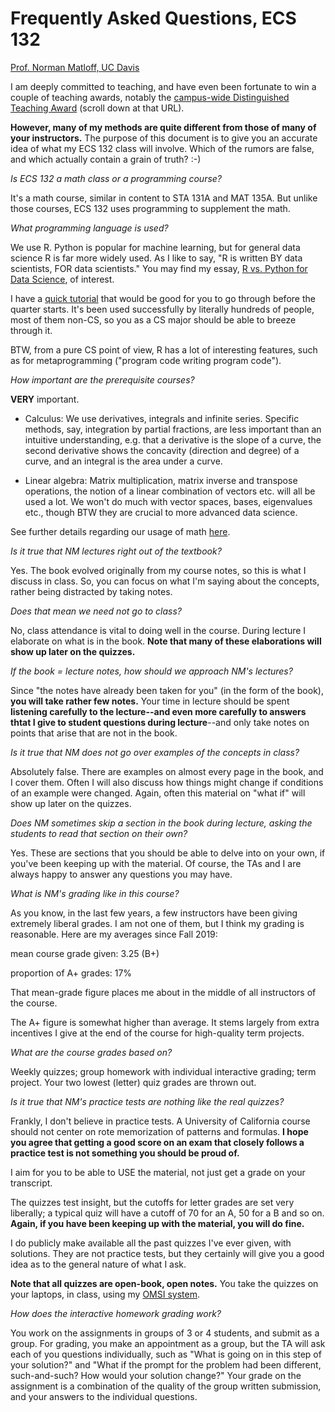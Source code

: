 
# Frequently Asked Questions, ECS 132

[Prof. Norman Matloff, UC Davis](http://heather.cs.ucdavis.edu/itaa.html )

I am deeply committed to teaching, and have even been fortunate to win a
couple of teaching awards, notably the
[campus-wide Distinguished Teaching
Award](https://academicsenate.ucdavis.edu/sites/g/files/dgvnsk3876/files/local_resources/docs/committees/award_committees/2017-18/dta-call.pdf) (scroll down at that URL).

**However, many of my methods are quite different from those of many of
your instructors.**  The purpose of this document is to give you an
accurate idea of what my ECS 132 class will involve.  Which of the
rumors are false, and which actually contain a grain of truth? :-)

*Is ECS 132 a math class or a programming course?*

It's a math course, similar in content to STA 131A and MAT 135A.  But
unlike those courses, ECS 132 uses programming to supplement the math.

*What programming language is used?*

We use R.  Python is popular for machine learning, but for general data
science R is far more widely used.  As I like to say, "R is written BY
data scientists, FOR data scientists."  You may find my essay, 
[R vs. Python for Data Science](https://github.com/matloff/R-vs.-Python-for-Data-Science), of interest.

I have a [quick tutorial](https://github.com/matloff/fasteR) that would
be good for you to go through before the quarter starts.  It's been used
successfully by literally hundreds of people, most of them non-CS, so
you as a CS major should be able to breeze through it.

BTW, from a pure CS point of view, R has a lot of interesting features,
such as for metaprogramming ("program code writing program code").

*How important are the prerequisite courses?*

**VERY** important.

* Calculus:  We use derivatives, integrals and infinite series.
  Specific methods, say, integration by partial fractions, are
  less important than an intuitive understanding, e.g. that a derivative
  is the slope of a curve, the second derivative shows the concavity
  (direction and degree) of a curve, and an integral is the area under a curve.

* Linear algebra:  Matrix multiplication, matrix inverse and transpose
  operations, the notion of a linear combination of vectors etc. will
  all be used a lot.  We won't do much with vector spaces, bases,
  eigenvalues etc., though BTW they are crucial to more advanced data science.

See further details regarding our usage of math 
[here](Math.md).

*Is it true that NM lectures right out of the textbook?*

Yes.  The book evolved originally from my course notes, so this is what
I discuss in class.  So, you can focus on what I'm saying about the
concepts, rather being distracted by taking notes.

*Does that mean we need not go to class?*

No, class attendance is vital to doing well in the course.  During
lecture I elaborate on what is in the book.  **Note that many of these
elaborations will show up later on the quizzes.**

*If the book = lecture notes, how should we approach NM's lectures?*

Since "the notes have already been taken for you" (in the form
of the book), **you will take rather few notes.**  Your time in lecture
should be spent **listening carefully to the lecture--and even more carefully to
answers thtat I give to student questions during lecture**--and only take
notes on points that arise that are not in the book.

*Is it true that NM does not go over examples of the concepts in class?*

Absolutely false.  There are examples on almost every page in the book,
and I cover them.  Often I will also discuss how things might change if
conditions of an example were changed.  Again, often this material on "what if"
will show up later on the quizzes.

*Does NM sometimes skip a section in the book during lecture, asking the
students to read that section on their own?*

Yes.  These are sections that you should be able to delve into on your
own, if you've been keeping up with the material.  Of course, the TAs
and I are always happy to answer any questions you may have.

*What is NM's grading like in this course?*

As you know, in the last few years, a few instructors have been giving
extremely liberal grades.  I am not one of them, but I think my grading
is reasonable.  Here are my averages since Fall 2019:

mean course grade given:  3.25 (B+)

proportion of A+ grades:  17%

That mean-grade figure places me about in the middle of all instructors
of the course.

The A+ figure is somewhat higher than average.  It stems largely from extra
incentives I give at the end of the course for high-quality term
projects.

*What are the course grades based on?*

Weekly quizzes; group homework with individual interactive grading; term
project.  Your two lowest (letter) quiz grades are thrown out.

*Is it true that NM's practice tests are nothing like the real quizzes?*

Frankly, I don't believe in practice tests.  A University of California
course should not center on rote memorization of patterns and formulas.
**I hope you agree that getting a good score on an exam that closely
follows a practice test is not something you should be proud of.**

I aim for you to be able to USE the material, not just get a grade on
your transcript.

The quizzes test insight, but the cutoffs for letter grades are set very
liberally; a typical quiz will have a cutoff of 70
for an A, 50 for a B and so on.  **Again, if you have been keeping up
with the material, you will do fine.**

I do publicly make available all the past quizzes I've ever given, with
solutions.  They are not practice tests, but they certainly will give
you a good idea as to the general nature of what I ask.

**Note that all quizzes are open-book, open notes.**  You take the
quizzes on your laptops, in class, using my
[OMSI system](https://github.com/matloff/omsi).

*How does the interactive homework grading work?*

You work on the assignments in groups of 3 or 4 students, and submit as
a group.  For grading, you make an appointment as a group, but the TA
will ask each of you questions individually, such as "What is going on
in this step of your solution?" and "What if the prompt for the problem
had been different, such-and-such?  How would your solution change?"
Your grade on the assignment is a combination of the quality of the
group written submission, and your answers to the individual questions.
